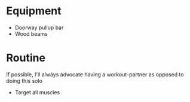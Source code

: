 # Equipment

- Doorway pullup bar
- Wood beams

# Routine

If possible, I'll always advocate having a workout-partner as opposed to doing this solo

- Target all muscles

